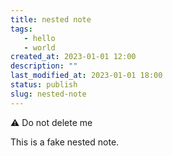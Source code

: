 ```yaml
---
title: nested note
tags: 
   - hello
   - world
created_at: 2023-01-01 12:00
description: ""
last_modified_at: 2023-01-01 18:00
status: publish
slug: nested-note
---
```


⚠️ Do not delete me

This is a fake nested note.
